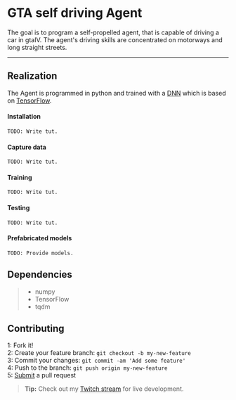GTA self driving Agent
===================


The goal is to program a self-propelled agent, that is capable of driving a car in gtaIV.
The agent's driving skills are concentrated on motorways and long straight streets.

----------


Realization
-------------

The Agent is programmed in python and trained with a [DNN](https://www.tensorflow.org/tutorials/wide_and_deep) which is based on [TensorFlow](https://www.tensorflow.org/).

#### <i class="icon-down-big"></i> Installation

	TODO: Write tut.

#### <i class="icon-camera"></i> Capture data

	TODO: Write tut.

#### <i class="icon-ccw"></i> Training

	TODO: Write tut.

#### <i class="icon-right-big"></i> Testing

	TODO: Write tut.

#### <i class="icon-archive"></i> Prefabricated models

	TODO: Provide models.


Dependencies
-------------------

> - numpy
> - TensorFlow
> - tqdm


Contributing
-------------------
1: Fork it! <br>
2: Create your feature branch: `git checkout -b my-new-feature` <br>
3: Commit your changes: `git commit -am 'Add some feature'` <br>
4: Push to the branch: `git push origin my-new-feature` <br>
5: [Submit](https://help.github.com/articles/about-pull-requests/) a pull request <br>


> **Tip:** Check out my [<i class="icon-link"></i> Twitch stream](https://www.twitch.tv/mrgrimod) for live development.
